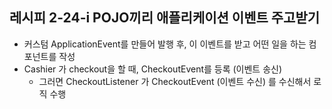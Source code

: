 ## 레시피 2-24-i POJO끼리 애플리케이션 이벤트 주고받기

* 커스텀 ApplicationEvent를 만들어 발행 후, 이 이벤트를 받고 어떤 일을 하는 컴포넌트를 작성
* Cashier 가 checkout을 할 때, CheckoutEvent를 등록 (이벤트 송신)
  * 그러면 CheckoutListener 가 CheckoutEvent (이벤트 수신) 를 수신해서 로직 수행

